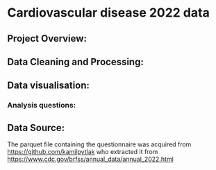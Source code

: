 # Cardiovascular disease 2022 data

## Project Overview:

## Data Cleaning and Processing:

## Data visualisation:

### Analysis questions:

## Data Source:
The parquet file containing the questionnaire was acquired from https://github.com/kamilpytlak who extracted it from https://www.cdc.gov/brfss/annual_data/annual_2022.html
